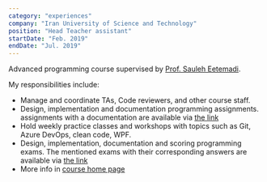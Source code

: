 ```yaml
---
category: "experiences"
company: "Iran University of Science and Technology"
position: "Head Teacher assistant"
startDate: "Feb. 2019"
endDate: "Jul. 2019"
---
```


Advanced programming course supervised by [Prof. Sauleh Eetemadi](https://sauleh.github.io/).

My responsibilities include:

- Manage and coordinate TAs, Code reviewers, and other course staff.
- Design, implementation and documentation programming assignments. assignments with a documentation are available via [the link](https://sauleh.github.io/ap97/assignments/)
- Hold weekly practice classes and workshops with topics such as Git, Azure DevOps, clean code, WPF.
- Design, implementation, documentation and scoring programming exams. The mentioned exams with their corresponding answers are available via [the link](https://sauleh.github.io/ap97/assignments/)
- More info in [course home page](https://sauleh.github.io/ap97)
